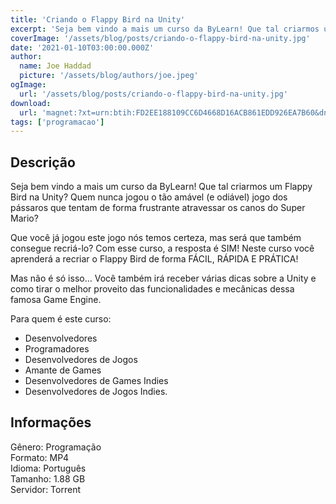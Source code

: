 ```yaml
---
title: 'Criando o Flappy Bird na Unity'
excerpt: 'Seja bem vindo a mais um curso da ByLearn! Que tal criarmos um Flappy Bird na Unity? Quem nunca jogou o tão amável (e odiável) jogo dos pássaros que tentam de forma frustrante atravessar os canos do Super Mario?  Que você já jogou este jogo nós temos certeza, mas será que também conse'
coverImage: '/assets/blog/posts/criando-o-flappy-bird-na-unity.jpg'
date: '2021-01-10T03:00:00.000Z'
author:
  name: Joe Haddad
  picture: '/assets/blog/authors/joe.jpeg'
ogImage:
  url: '/assets/blog/posts/criando-o-flappy-bird-na-unity.jpg'
download:
  url: 'magnet:?xt=urn:btih:FD2EE188109CC6D4668D16ACB861EDD926EA7B60&dn=Criando%20o%20Flappy%20Bird%20na%20Unity%202019%20%5bApostilaE-book%5d&tr=udp%3a%2f%2ftracker.openbittorrent.com%3a1337%2fannounce&tr=udp%3a%2f%2ftracker.opentrackr.org%3a1337%2fannounce'
tags: ['programacao']
---
```

<h2>Descrição</h2>
<p></p><p>Seja bem vindo a mais um curso da ByLearn! Que tal criarmos um Flappy Bird na Unity? Quem nunca jogou o tão amável (e odiável) jogo dos pássaros que tentam de forma frustrante atravessar os canos do Super Mario?</p><p>Que você já jogou este jogo nós temos certeza, mas será que também consegue recriá-lo? Com esse curso, a resposta é SIM! Neste curso você aprenderá a recriar o Flappy Bird de forma FÁCIL, RÁPIDA E PRÁTICA! </p><p>Mas não é só isso… Você também irá receber várias dicas sobre a Unity e como tirar o melhor proveito das funcionalidades e mecânicas dessa famosa Game Engine.</p><p>Para quem é este curso:</p><ul><li>Desenvolvedores</li><li>Programadores</li><li>Desenvolvedores de Jogos</li><li>Amante de Games</li><li>Desenvolvedores de Games Indies</li><li>Desenvolvedores de Jogos Indies.</li></ul><h2>Informações</h2><p>Gênero: Programação<br/>Formato: MP4<br/>Idioma: Português<br/>Tamanho: 1.88 GB<br/>Servidor: Torrent</p>